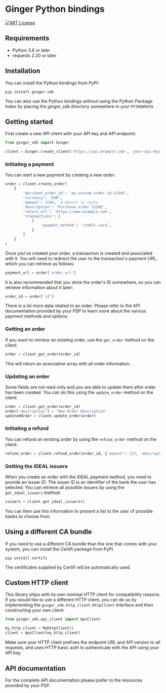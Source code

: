 # Ginger Python bindings

[![MIT License](https://img.shields.io/badge/license-MIT-brightgreen.svg)](https://github.com/gingerpayments/ginger-php/blob/master/LICENSE)

## Requirements

* Python 3.6 or later
* requests 2.20 or later

## Installation

You can install the Python bindings from PyPI:

```shell script
pip install ginger-sdk
```

You can also use the Python bindings without using the Python Package Index by placing the ginger_sdk directory
somewhere in your `PYTHONPATH`.

## Getting started

First create a new API client with your API key and API endpoint:

```python
from ginger_sdk import Ginger

client = Ginger.create_client('https://api.example.com', 'your-api-key')
```

### Initiating a payment

You can start a new payment by creating a new order:

```python
order = client.create_order(
    {
        'merchant_order_id': 'my-custom-order-id-12345',
        'currency': 'EUR',
        'amount': 2500,  # Amount in cents
        'description': 'Purchase order 12345',
        'return_url': 'https://www.example.com',
        'transactions': [
            {
                'payment_method': 'credit-card',
            }
        ]
    }
)
```

Once you've created your order, a transaction is created and associated with it. You will need to redirect the user to
the transaction's payment URL, which you can retrieve as follows:

```python
payment_url = order['order_url']
```

It is also recommended that you store the order's ID somewhere, so you can retrieve information about it later:

```python
order_id = order['id']
```

There is a lot more data related to an order. Please refer to the API documentation provided by your PSP to learn more
about the various payment methods and options.

### Getting an order

If you want to retrieve an existing order, use the `get_order` method on the client:

```python
order = client.get_order(order_id)
```

This will return an associative array with all order information.

### Updating an order

Some fields are not read-only and you are able to update them after order has been created. You can do this using
the `update_order` method on the client:

```python
order = client.get_order(order_id)
order['description'] = "New Order Description"
updatedOrder = client.update_order(order)
```

### Initiating a refund

You can refund an existing order by using the `refund_order` method on the client:

```python
refund_order = client.refund_order(order_id, {'amount': 123, 'description': 'My refund'})
```

### Getting the iDEAL issuers

When you create an order with the iDEAL payment method, you need to provide an issuer ID. The issuer ID is an identifier
of the bank the user has selected. You can retrieve all possible issuers by using the `get_ideal_issuers` method:

```python
issuers = client.get_ideal_issuers()
```

You can then use this information to present a list to the user of possible banks to choose from.

## Using a different CA bundle

If you need to use a different CA bundle than the one that comes with your system, you can install the Certifi package
from PyPI.

```shell script
pip install certifi
```

The certificates supplied by Certifi will be automatically used.

## Custom HTTP client

This library ships with its own minimal HTTP client for compatibility reasons. If you would like to use a different HTTP
client, you can do so by implementing the `ginger_sdk.http_client.HttpClient` interface and then constructing your own
client:

```python
from ginger_sdk.api_client import ApiClient

my_http_client = MyHttpClient()
client = ApiClient(my_http_client)
```

Make sure your HTTP client prefixes the endpoint URL and API version to all requests, and uses HTTP basic auth to
authenticate with the API using your API key.

## API documentation

For the complete API documentation please prefer to the resources provided by your PSP.